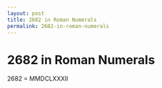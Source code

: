 ```yaml
---
layout: post
title: 2682 in Roman Numerals
permalink: 2682-in-roman-numerals
---
```


# 2682 in Roman Numerals

2682 = MMDCLXXXII
